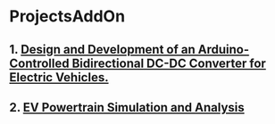 # ProjectsAddOn


## 1. [Design and Development of an Arduino-Controlled Bidirectional DC-DC Converter for Electric Vehicles.](https://github.com/dinuyadav6514/Bidirectional_buckBoost_converter_sim/blob/main/README.markdown)

## 2. [EV Powertrain Simulation and Analysis](https://github.com/dinuyadav6514/EV_POWERTRAIN_SIM/blob/main/new.md)
